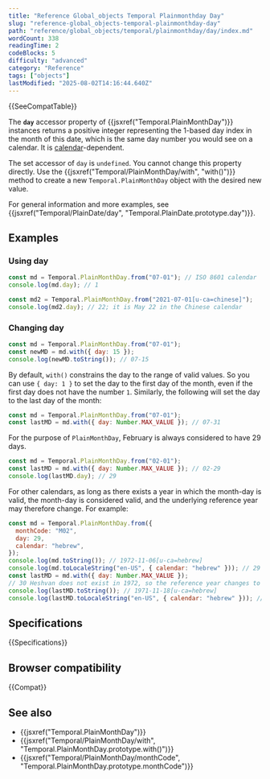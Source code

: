 ```yaml
---
title: "Reference Global_objects Temporal Plainmonthday Day"
slug: "reference-global_objects-temporal-plainmonthday-day"
path: "reference/global_objects/temporal/plainmonthday/day/index.md"
wordCount: 338
readingTime: 2
codeBlocks: 5
difficulty: "advanced"
category: "Reference"
tags: ["objects"]
lastModified: "2025-08-02T14:16:44.640Z"
---
```



{{SeeCompatTable}}

The **`day`** accessor property of {{jsxref("Temporal.PlainMonthDay")}} instances returns a positive integer representing the 1-based day index in the month of this date, which is the same day number you would see on a calendar. It is [calendar](/en-US/docs/Web/JavaScript/Reference/Global_Objects/Temporal#calendars)-dependent.

The set accessor of `day` is `undefined`. You cannot change this property directly. Use the {{jsxref("Temporal/PlainMonthDay/with", "with()")}} method to create a new `Temporal.PlainMonthDay` object with the desired new value.

For general information and more examples, see {{jsxref("Temporal/PlainDate/day", "Temporal.PlainDate.prototype.day")}}.

## Examples

### Using day

```js
const md = Temporal.PlainMonthDay.from("07-01"); // ISO 8601 calendar
console.log(md.day); // 1

const md2 = Temporal.PlainMonthDay.from("2021-07-01[u-ca=chinese]");
console.log(md2.day); // 22; it is May 22 in the Chinese calendar
```

### Changing day

```js
const md = Temporal.PlainMonthDay.from("07-01");
const newMD = md.with({ day: 15 });
console.log(newMD.toString()); // 07-15
```

By default, `with()` constrains the day to the range of valid values. So you can use `{ day: 1 }` to set the day to the first day of the month, even if the first day does not have the number `1`. Similarly, the following will set the day to the last day of the month:

```js
const md = Temporal.PlainMonthDay.from("07-01");
const lastMD = md.with({ day: Number.MAX_VALUE }); // 07-31
```

For the purpose of `PlainMonthDay`, February is always considered to have 29 days.

```js
const md = Temporal.PlainMonthDay.from("02-01");
const lastMD = md.with({ day: Number.MAX_VALUE }); // 02-29
console.log(lastMD.day); // 29
```

For other calendars, as long as there exists a year in which the month-day is valid, the month-day is considered valid, and the underlying reference year may therefore change. For example:

```js
const md = Temporal.PlainMonthDay.from({
  monthCode: "M02",
  day: 29,
  calendar: "hebrew",
});
console.log(md.toString()); // 1972-11-06[u-ca=hebrew]
console.log(md.toLocaleString("en-US", { calendar: "hebrew" })); // 29 Heshvan
const lastMD = md.with({ day: Number.MAX_VALUE });
// 30 Heshvan does not exist in 1972, so the reference year changes to 1971
console.log(lastMD.toString()); // 1971-11-18[u-ca=hebrew]
console.log(lastMD.toLocaleString("en-US", { calendar: "hebrew" })); // 30 Heshvan
```

## Specifications

{{Specifications}}

## Browser compatibility

{{Compat}}

## See also

- {{jsxref("Temporal.PlainMonthDay")}}
- {{jsxref("Temporal/PlainMonthDay/with", "Temporal.PlainMonthDay.prototype.with()")}}
- {{jsxref("Temporal/PlainMonthDay/monthCode", "Temporal.PlainMonthDay.prototype.monthCode")}}
